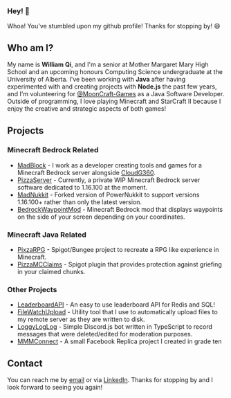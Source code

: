 ### Hey! 👋

Whoa! You've stumbled upon my github profile! Thanks for stopping by! 😄

## Who am I?
My name is **William Qi**, and I'm a senior at Mother Margaret Mary High School and an upcoming honours Computing Science undergraduate at the University of Alberta. I've been working with **Java** after having experimented with and creating projects with **Node.js** the past few years, and I'm volunteering for [@MoonCraft-Games](https://github.com/Mooncraft-Games) as a Java Software Developer.
Outside of programming, I love playing Minecraft and StarCraft II because I enjoy the creative and strategic aspects of both games!

## Projects

### Minecraft Bedrock Related
- [MadBlock](https://github.com/Mooncraft-Games) - I work as a developer creating tools and games for a Minecraft Bedrock server alongside [CloudG360](https://github.com/CloudG360).
- [PizzaServer](https://github.com/WillQi/PizzaServer) - Currently, a private WIP Minecraft Bedrock server software dedicated to 1.16.100 at the moment. 
- [MadNukkit](https://github.com/Mooncraft-Games/MadNukkit) - Forked version of PowerNukkit to support versions 1.16.100+ rather than only the latest version.
- [BedrockWaypointMod](https://github.com/WillQi/BedrockWaypointMod) - Minecraft Bedrock mod that displays waypoints on the side of your screen depending on your coordinates.

### Minecraft Java Related
- [PixzaRPG](https://github.com/PixzaRPG) - Spigot/Bungee project to recreate a RPG like experience in Minecraft.
- [PizzaMCClaims](https://github.com/WillQi/PizzaMCClaims) - Spigot plugin that provides protection against griefing in your claimed chunks.

### Other Projects
- [LeaderboardAPI](https://github.com/WillQi/LeaderboardAPI) - An easy to use leaderboard API for Redis and SQL!
- [FileWatchUpload](https://github.com/WillQi/FileWatchUpload) - Utility tool that I use to automatically upload files to my remote server as they are written to disk.
- [LoggyLogLog](https://github.com/WillQi/LoggyLogLog) - Simple Discord.js bot written in TypeScript to record messages that were deleted/edited for moderation purposes.
- [MMMConnect](https://github.com/WillQi/MMMConnect) - A small Facebook Replica project I created in grade ten

## Contact
You can reach me by [email](mailto:wqi3@ualberta.ca) or via [LinkedIn](https://www.linkedin.com/in/william-qi/).
Thanks for stopping by and I look forward to seeing you again!
